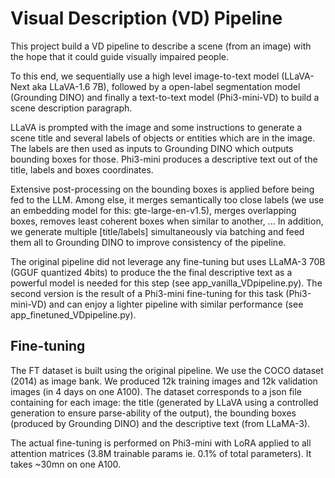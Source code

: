 # Visual Description (VD) Pipeline

This project build a VD pipeline to describe a scene (from an image) with the hope that it could guide visually impaired people.

To this end, we sequentially use a high level image-to-text model (LLaVA-Next aka LLaVA-1.6 7B), followed by a open-label segmentation model (Grounding DINO) and finally a text-to-text model (Phi3-mini-VD) to build a scene description paragraph.

LLaVA is prompted with the image and some instructions to generate a scene title and several labels of objects or entities which are in the image. The labels are then used as inputs to Grounding DINO which outputs bounding boxes for those. Phi3-mini produces a descriptive text out of the title, labels and boxes coordinates.

Extensive post-processing on the bounding boxes is applied before being fed to the LLM. Among else, it merges semantically too close labels (we use an embedding model for this: gte-large-en-v1.5), merges overlapping boxes, removes least coherent boxes when similar to another, ... In addition, we generate multiple [title/labels] simultaneously via batching and feed them all to Grounding DINO to improve consistency of the pipeline.

The original pipeline did not leverage any fine-tuning but uses LLaMA-3 70B (GGUF quantized 4bits) to produce the the final descriptive text as a powerful model is needed for this step (see app_vanilla_VDpipeline.py). The second version is the result of a Phi3-mini fine-tuning for this task (Phi3-mini-VD) and can enjoy a lighter pipeline with similar performance (see app_finetuned_VDpipeline.py).

## Fine-tuning

The FT dataset is built using the original pipeline. We use the COCO dataset (2014) as image bank. We produced 12k training images and 12k validation images (in 4 days on one A100). The dataset corresponds to a json file containing for each image: the title (generated by LLaVA using a controlled generation to ensure parse-ability of the output), the bounding boxes (produced by Grounding DINO) and the descriptive text (from LLaMA-3).

The actual fine-tuning is performed on Phi3-mini with LoRA applied to all attention matrices (3.8M trainable params ie. 0.1% of total parameters). It takes ~30mn on one A100.